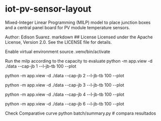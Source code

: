 # iot-pv-sensor-layout
Mixed-Integer Linear Programming (MILP) model to place junction boxes and a central panel board for PV module temperature sensors.

Author: Edison Suarez. 
markdown ## License Licensed under the Apache License, Version 2.0. See the LICENSE file for details.

Enable virtual environment
source .venv/bin/activate

Run the milp according to the capacity to evaluate
python -m app.view -d ./data --cap-jb 1  --l-jb-tb 100 --plot

python -m app.view -d ./data --cap-jb 2  --l-jb-tb 100 --plot

python -m app.view -d ./data --cap-jb 3  --l-jb-tb 100 --plot

python -m app.view -d ./data --cap-jb 4  --l-jb-tb 100 --plot

python -m app.view -d ./data --cap-jb 6  --l-jb-tb 100 --plot


Check Comparative curve
python batch/summary.py         # compara resultados



